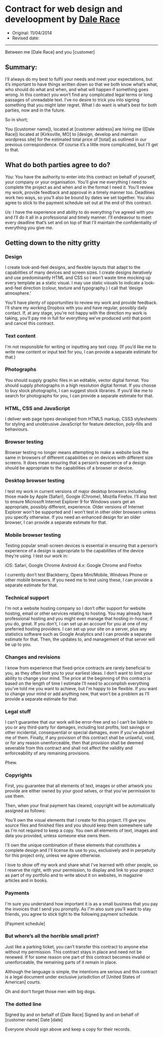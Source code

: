 # Contract for web design and develoopment by [Dale Race](http://racedale.com/)

* Original: 11/04/2014
* Revised date:

* * *


Between me [Dale Race]
and you [customer]

## Summary:

I’ll always do my best to fulfil your needs and meet your expectations, but it’s important to have things written down so that we both know what’s what, who should do what and when, and what will happen if something goes wrong. In this contract you won’t find any complicated legal terms or long passages of unreadable text. I’ve no desire to trick you into signing something that you might later regret. What I do want is what’s best for both parties, now and in the future.

So in short;

You ([customer name]), located at [customer address] are hiring me ([Dale Race]) located at [Kirksville, MO] to [design, develop and maintain wordpress site] for the estimated total price of [total] as outlined in our previous correspondence. Of course it’s a little more complicated, but I’ll get to that.

## What do both parties agree to do?

*You:* You have the authority to enter into this contract on behalf of yourself, your company or your organisation. You’ll give me everything I need to complete the project as and when and in the format I need it. You’ll review my work, provide feedback and approval in a timely manner too. Deadlines work two ways, so you’ll also be bound by dates we set together. You also agree to stick to the payment schedule set out at the end of this contract.

*Us:* I have the experience and ability to do everything I’ve agreed with you and I’ll do it all in a professional and timely manner. I’ll endeavour to meet every deadline that’s set and on top of that I'll maintain the confidentiality of everything you give me.

## Getting down to the nitty gritty

### Design

I create look-and-feel designs, and flexible layouts that adapt to the capabilities of many devices and screen sizes. I create designs iteratively and use predominantly HTML and CSS so I won’t waste time mocking up every template as a static visual. I may use static visuals to indicate a look-and-feel direction (colour, texture and typography.) I call that ‘design atmosphere.’

You’ll have plenty of opportunities to review my work and provide feedback. I’ll share my working Dropbox with you and have regular, possibly daily contact. If, at any stage, you’re not happy with the direction my work is taking, you’ll pay me in full for everything we’ve produced until that point and cancel this contract.

### Text content

I'm not responsible for writing or inputting any text copy. (If you’d like me to write new content or input text for you, I can provide a separate estimate for that.)

### Photographs

You should supply graphic files in an editable, vector digital format. You should supply photographs in a high resolution digital format. If you choose to buy stock photographs, I can suggest stock libraries. If you’d like me to search for photographs for you, I can provide a separate estimate for that.

### HTML, CSS and JavaScript

I deliver web page types developed from HTML5 markup, CSS3 stylesheets for styling and unobtrusive JavaScript for feature detection, poly-fills and behaviours.

### Browser testing

Browser testing no longer means attempting to make a website look the same in browsers of different capabilities or on devices with different size screens. It does mean ensuring that a person’s experience of a design should be appropriate to the capabilities of a browser or device.

### Desktop browser testing

I test my work in current versions of major desktop browsers including those made by Apple (Safari), Google (Chrome), Mozilla Firefox. I’ll also test to ensure Microsoft Internet Explorer 9 for Windows users get an appropriate, possibly different, experience. Older versions of Internet Explorer won't be supported and I won’t test in other older browsers unless you specify otherwise. If you need an enhanced design for an older browser, I can provide a separate estimate for that.

### Mobile browser testing

Testing popular small-screen devices is essential in ensuring that a person’s experience of a design is appropriate to the capabilities of the device they’re using. I test our work in:

iOS: Safari, Google Chrome
Android 4.x: Google Chrome and Firefox

I currently don’t test Blackberry, Opera Mini/Mobile, Windows Phone or other mobile browsers. If you need me to test using these, I can provide a separate estimate for that.

### Technical support

I'm not a website hosting company so I don’t offer support for website hosting, email or other services relating to hosting. You may already have professional hosting and you might even manage that hosting in-house; if you do, great. If you don’t, I can set up an account for you at one of my preferred hosting providers. I can set up your site on a server, plus any statistics software such as Google Analytics and I can provide a separate estimate for that. Then, the updates to, and management of that server will be up to you.

### Changes and revisions

I know from experience that fixed-price contracts are rarely beneficial to you, as they often limit you to your earliest ideas. I don’t want to limit your ability to change your mind. The price at the beginning of this contract is based on the length of time I estimate I’ll need to accomplish everything you’ve told me you want to achieve, but I'm happy to be flexible. If you want to change your mind or add anything new, that won’t be a problem as I’ll provide a separate estimate for that.

### Legal stuff

I can’t guarantee that our work will be error-free and so I can’t be liable to you or any third-party for damages, including lost profits, lost savings or other incidental, consequential or special damages, even if you’ve advised me of them. Finally, if any provision of this contract shall be unlawful, void, or for any reason unenforceable, then that provision shall be deemed severable from this contract and shall not affect the validity and enforceability of any remaining provisions.

Phew.

### Copyrights

First, you guarantee that all elements of text, images or other artwork you provide are either owned by your good selves, or that you’ve permission to use them.

Then, when your final payment has cleared, copyright will be automatically assigned as follows:

You’ll own the visual elements that I create for this project. I’ll give you source files and finished files and you should keep them somewhere safe as I'm not required to keep a copy. You own all elements of text, images and data you provided, unless someone else owns them.

I'll own the unique combination of these elements that constitutes a complete design and I'll license its use to you, exclusively and in perpetuity for this project only, unless we agree otherwise.

I love to show off my work and share what I've learned with other people, so I reserve the right, with your permission, to display and link to your project as part of my portfolio and to write about it on websites, in magazine articles and in books.

### Payments

I'm sure you understand how important it is as a small business that you pay the invoices that I send you promptly. As I"m also sure you’ll want to stay friends, you agree to stick tight to the following payment schedule.

[Payment schedule]

### But where’s all the horrible small print?

Just like a parking ticket, you can’t transfer this contract to anyone else without my permission. This contract stays in place and need not be renewed. If for some reason one part of this contract becomes invalid or unenforceable, the remaining parts of it remain in place.

Although the language is simple, the intentions are serious and this contract is a legal document under exclusive jurisdiction of [United States of American] courts.

Oh and don’t forget those men with big dogs.

### The dotted line

Signed by and on behalf of [Dale Race]
Signed by and on behalf of [customer name]
Date [date]

Everyone should sign above and keep a copy for their records.
